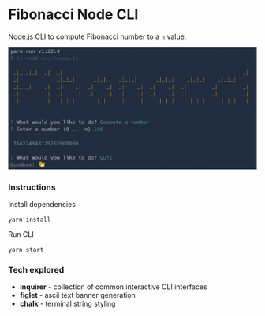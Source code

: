 # Fibonacci Node CLI

Node.js CLI to compute Fibonacci number to a `n` value.

![image](https://github.com/chanonroy/fibonacci-node-cli/blob/main/public/screenshot.png)

### Instructions

Install dependencies

```
yarn install
```

Run CLI

```
yarn start
```

### Tech explored

- **inquirer** - collection of common interactive CLI interfaces
- **figlet** - ascii text banner generation
- **chalk** - terminal string styling 
